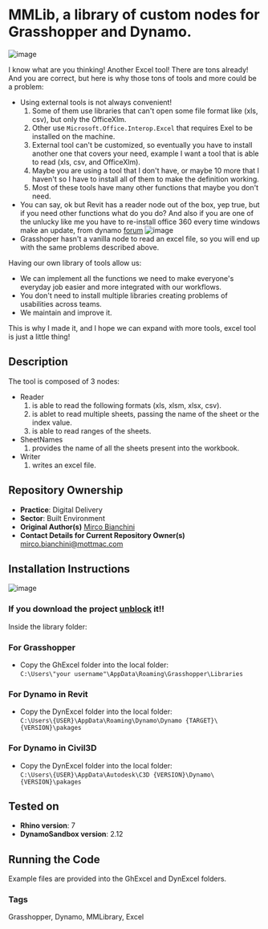 # MMLib, a library of custom nodes for Grasshopper and Dynamo.
![image](https://user-images.githubusercontent.com/57708659/136891496-44aaa703-f6be-491b-9530-a9dfc9f72236.png)

I know what are you thinking! Another Excel tool! There are tons already! And you are correct, but here is why those tons of tools and more could be a problem:
* Using external tools is not always convenient!
  1. Some of them use libraries that can't open some file format like (xls, csv), but only the OfficeXlm.
  2. Other use ``Microsoft.Office.Interop.Excel`` that requires Exel to be installed on the machine.
  3. External tool can't be customized, so eventually you have to install another one that covers your need, example I want a tool that is able to read (xls, csv, and OfficeXlm).
  4. Maybe you are using a tool that I don't have, or maybe 10 more that I haven't so I have to install all of them to make the definition working.
  5. Most of these tools have many other functions that maybe you don't need.
* You can say, ok but Revit has a reader node out of the box, yep true, but if you need other functions what do you do? And also if you are one of the unlucky like me you have to re-install office 360 every time windows make an update, from dynamo [forum](https://forum.dynamobim.com/t/excel-data-importexcel-operation-failed/62197/19) ![image](https://user-images.githubusercontent.com/57708659/136896633-a69c93a9-b615-4f64-93d9-5c69d170d07e.png)
* Grasshoper hasn't a vanilla node to read an excel file, so you will end up with the same problems described above.

Having our own library of tools allow us:
* We can implement all the functions we need to make everyone's everyday job easier and more integrated with our workflows.
* You don't need to install multiple libraries creating problems of usabilities across teams.
* We maintain and improve it.

This is why I made it, and I hope we can expand with more tools, excel tool is just a little thing!

## Description 
The tool is composed of 3 nodes:
* Reader
  1. is able to read the following formats (xls, xlsm, xlsx, csv).
  2. is ablet to read multiple sheets, passing the name of the sheet or the index value.
  3. is able to read ranges of the sheets.
* SheetNames
  1. provides the name of all the sheets present into the workbook.
* Writer
  1. writes an excel file.

## Repository Ownership
* **Practice**: Digital Delivery
* **Sector**: Built Environment
* **Original Author(s)** [Mirco Bianchini](https://github.com/sonomirco)
* **Contact Details for Current Repository Owner(s)** mirco.bianchini@mottmac.com

## Installation Instructions
![image](https://user-images.githubusercontent.com/57708659/136916906-179b1497-ef9d-42f9-9406-96d5dbda7352.png)
### If you download the project [unblock](https://winaero.com/how-to-unblock-files-downloaded-from-internet-in-windows-10/) it!!
Inside the library folder: <br/>
### For Grasshopper
* Copy the GhExcel folder into the local folder:<br/> 
``C:\Users\"your username"\AppData\Roaming\Grasshopper\Libraries``
### For Dynamo in Revit
* Copy the DynExcel folder into the local folder:<br/>
``C:\Users\{USER}\AppData\Roaming\Dynamo\Dynamo {TARGET}\{VERSION}\pakages``
### For Dynamo in Civil3D
* Copy the DynExcel folder into the local folder:<br/>
``C:\Users\{USER}\AppData\Autodesk\C3D {VERSION}\Dynamo\{VERSION}\pakages``

## Tested on
* **Rhino version**: 7
* **DynamoSandbox version**: 2.12

## Running the Code
Example files are provided into the GhExcel and DynExcel folders.

### Tags 
Grasshopper, Dynamo, MMLibrary, Excel
